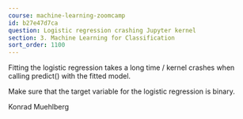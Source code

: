 ```yaml
---
course: machine-learning-zoomcamp
id: b27e47d7ca
question: Logistic regression crashing Jupyter kernel
section: 3. Machine Learning for Classification
sort_order: 1100
---
```


Fitting the logistic regression takes a long time / kernel crashes when calling predict() with the fitted model.

Make sure that the target variable for the logistic regression is binary.

Konrad Muehlberg

